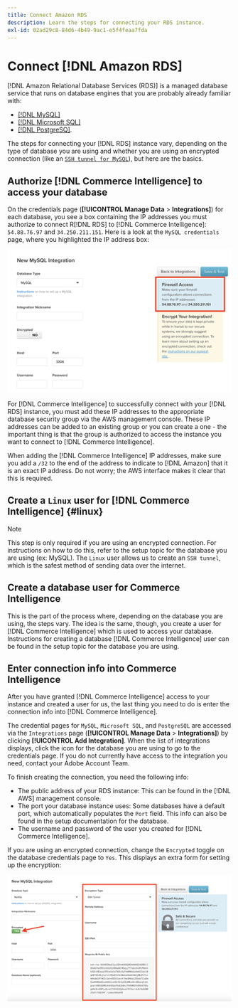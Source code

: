 ```yaml
---
title: Connect Amazon RDS
description: Learn the steps for connecting your RDS instance.
exl-id: 02ad29c8-84d6-4b49-9ac1-e5f4feaa7fda
---
```

# Connect [!DNL Amazon RDS]

[!DNL Amazon Relational Database Services (RDS)] is a managed database service that runs on database engines that you are probably already familiar with:

* [[!DNL MySQL]](../integrations/mysql-via-a-direct-connection.md)
* [[!DNL Microsoft SQL]](../integrations/microsoft-sql-server.md)
* [[!DNL PostgreSQ]](../integrations/postgresql.md).

The steps for connecting your [!DNL RDS] instance vary, depending on the type of database you are using and whether you are using an encrypted connection (like an [`SSH tunnel for MySQL`](../integrations/mysql-via-ssh-tunnel.md)), but here are the basics.

## Authorize [!DNL Commerce Intelligence] to access your database

On the credentials page (**[!UICONTROL Manage Data** > **Integrations]**) for each database, you see a box containing the IP addresses you must authorize to connect R[!DNL RDS] to [!DNL Commerce Intelligence]: `54.88.76.97` and `34.250.211.151`. Here is a look at the `MySQL credentials` page, where you highlighted the IP address box:

![](../../../assets/RDS_IP.png)

For [!DNL Commerce Intelligence] to successfully connect with your [!DNL RDS] instance, you must add these IP addresses to the appropriate database security group via the AWS management console. These IP addresses can be added to an existing group or you can create a one - the important thing is that the group is authorized to access the instance you want to connect to [!DNL Commerce Intelligence].

When adding the [!DNL Commerce Intelligence] IP addresses, make sure you add a `/32` to the end of the address to indicate to [!DNL Amazon] that it is an exact IP address. Do not worry; the AWS interface makes it clear that this is required.

## Create a `Linux` user for [!DNL Commerce Intelligence] {#linux}

>[!NOTE]
>
>This step is only required if you are using an encrypted connection. For instructions on how to do this, refer to the setup topic for the database you are using (ex: MySQL). The `Linux` user allows us to create an `SSH tunnel`, which is the safest method of sending data over the internet.

## Create a database user for Commerce Intelligence

This is the part of the process where, depending on the database you are using, the steps vary. The idea is the same, though, you create a user for [!DNL Commerce Intelligence] which is used to access your database. Instructions for creating a database [!DNL Commerce Intelligence] user can be found in the setup topic for the database you are using.

## Enter connection info into Commerce Intelligence

After you have granted [!DNL Commerce Intelligence] access to your instance and created a user for us, the last thing you need to do is enter the connection info into [!DNL Commerce Intelligence].

The credential pages for `MySQL`, `Microsoft SQL`, and `PostgreSQL` are accessed via the `Integrations` page (**[!UICONTROL Manage Data** > **Integrations]**) by clicking **[!UICONTROL Add Integration]**. When the list of integrations displays, click the icon for the database you are using to go to the credentials page. If you do not currently have access to the integration you need, contact your Adobe Account Team.

To finish creating the connection, you need the following info:

*  The public address of your RDS instance: This can be found in the [!DNL AWS] management console.
*  The port your database instance uses: Some databases have a default port, which automatically populates the `Port` field. This info can also be found in the setup documentation for the database.
*  The username and password of the user you created for [!DNL Commerce Intelligence].

If you are using an encrypted connection, change the `Encrypted` toggle on the database credentials page to `Yes`. This displays an extra form for setting up the encryption:

![](../../../assets/sql-integration-encrypted-yes.png)


